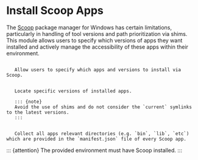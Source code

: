 # Install Scoop Apps

The [Scoop](https://scoop.sh/) package manager for Windows has certain limitations, particularly in handling of tool versions and path prioritization via shims.
This module allows users to specify which versions of apps they want installed and actively manage the accessibility of these apps within their environment.

```{item} REQ-SCOOP-WRAPPER-0.0.1 Customized App Installation

   Allow users to specify which apps and versions to install via Scoop.
```

```{item} REQ-SCOOP-WRAPPER-0.0.2 Locate Specific App Versions

   Locate specific versions of installed apps.

   ::: {note}
   Avoid the use of shims and do not consider the `current` symlinks to the latest versions.
   :::

```

```{item} REQ-SCOOP-WRAPPER-0.0.3 Collect Relevant Apps Directories

   Collect all apps relevant directories (e.g. `bin`, `lib`, `etc`) which are provided in the `manifest.json` file of every Scoop app.
```

::: {attention}
The provided environment must have Scoop installed.
:::
